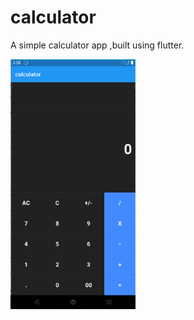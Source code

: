 # calculator

A simple calculator app ,built using flutter.

<img src="img/sample.png" width="200">

